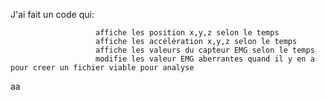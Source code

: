 J'ai fait un code qui: 

                       affiche les position x,y,z selon le temps
                       affiche les accélération x,y,z selon le temps
                       affiche les valeurs du capteur EMG selon le temps
                       modifie les valeur EMG aberrantes quand il y en a pour creer un fichier viable pour analyse 
                               
aa
